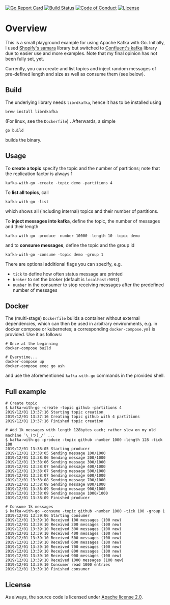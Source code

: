 [![Go Report Card](https://goreportcard.com/badge/github.com/mlesniak/kafka-with-go)](https://goreportcard.com/report/github.com/mlesniak/kafka-with-go)
[![Build Status](https://github.com/mlesniak/kafka-with-go/workflows/Go/badge.svg)](https://github.com/mlesniak/kafka-with-go/actions?query=workflow%3AGo)
[![Code of Conduct](https://img.shields.io/badge/%E2%9D%A4-code%20of%20conduct-orange.svg?style=flat)](CODE_OF_CONDUCT.md)
[![License](https://img.shields.io/badge/License-Apache%202.0-blue.svg)](https://raw.githubusercontent.com/mlesniak/kafka-with-go/master/LICENSE)

# Overview

This is a small playground example for using Apache Kafka with Go. Initially, I used [Shopify's samara](https://github.com/Shopify/sarama)
library but switched
to [Confluent's kafka](https://github.com/confluentinc/confluent-kafka-go) library due to easier use and more examples. Note that my final opinion has not been
fully set, yet.
 
 Currently, you can create and list topics and inject random
messages  of pre-defined length and size as well as consume them (see below).

## Build

The underlying library needs `librdkafka`, hence it has to be installed using

    brew install librdkafka
    
(For linux, see the `Dockerfile`) . Afterwards, a simple

    go build
    
builds the binary.

## Usage  

To **create a topic** specify the topic and the number of partitions; note that the replication factor is always 1

    kafka-with-go -create -topic demo -partitions 4
    
To **list all topics**, call 

    kafka-with-go -list
    
which shows all (including internal) topics and their number of partitions.

To **inject messages into kafka**, define the topic, the number of messages and their length

    kafka-with-go -produce -number 10000 -length 10 -topic demo
    
and to **consume messages**, define the topic and the group id

    kafka-with-go -consume -topic demo -group 1                

There are optional additional flags you can specify, e.g.

- `tick` to define how often status message are printed
- `broker` to set the broker (default is `localhost:9092`)
- `number` in the consumer to stop receiving messages after the predefined number of messages
  
## Docker

The (multi-stage) `Dockerfile` builds a container without external dependencies, which can then be used in arbitrary
environments, e.g. in docker compose or kubernetes; a corresponding `docker-compose.yml` is provided. Use it as follows: 

    # Once at the beginning
    docker-compose build
    
    # Everytime...
    docker-compose up
    docker-compose exec go ash
    
and use the aforementioned `kafka-with-go` commands in the provided shell. 

## Full example

    # Create topic
    $ kafka-with-go -create -topic github -partitions 4
    2019/12/01 13:37:16 Starting topic creation
    2019/12/01 13:37:16 Creating topic github with 4 partitions
    2019/12/01 13:37:16 Finished topic creation
    
    # Add 1k messages with length 128bytes each; rather slow on my old machine ¯\_(ツ)_/¯ ... 
    $ kafka-with-go -produce -topic github -number 1000 -length 128 -tick 100
    2019/12/01 13:38:05 Starting producer
    2019/12/01 13:38:05 Sending message 100/1000
    2019/12/01 13:38:06 Sending message 200/1000
    2019/12/01 13:38:06 Sending message 300/1000
    2019/12/01 13:38:07 Sending message 400/1000
    2019/12/01 13:38:07 Sending message 500/1000
    2019/12/01 13:38:07 Sending message 600/1000
    2019/12/01 13:38:08 Sending message 700/1000
    2019/12/01 13:38:08 Sending message 800/1000
    2019/12/01 13:38:09 Sending message 900/1000
    2019/12/01 13:38:09 Sending message 1000/1000
    2019/12/01 13:38:09 Finished producer
    
    # Consume 1k messages
    $ kafka-with-go -consume -topic github -number 1000 -tick 100 -group 1
    2019/12/01 13:39:06 Starting consumer
    2019/12/01 13:39:10 Received 100 messages (100 new)
    2019/12/01 13:39:10 Received 200 messages (100 new)
    2019/12/01 13:39:10 Received 300 messages (100 new)
    2019/12/01 13:39:10 Received 400 messages (100 new)
    2019/12/01 13:39:10 Received 500 messages (100 new)
    2019/12/01 13:39:10 Received 600 messages (100 new)
    2019/12/01 13:39:10 Received 700 messages (100 new)
    2019/12/01 13:39:10 Received 800 messages (100 new)
    2019/12/01 13:39:10 Received 900 messages (100 new)
    2019/12/01 13:39:10 Received 1000 messages (100 new)
    2019/12/01 13:39:10 Consumer read 1000 entries
    2019/12/01 13:39:10 Finished consumer   

## License

As always, the source code is licensed under [Apache license 2.0](https://raw.githubusercontent.com/mlesniak/kafka-with-go/master/LICENSE).

